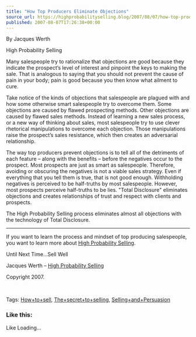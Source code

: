 ```yaml
---
title: "How Top Producers Eliminate Objections"
source_url: https://highprobabilityselling.blog/2007/08/07/how-top-producers-eliminate-objections
published: 2007-08-07T17:26:38+00:00
---
```

By Jacques Werth  

High Probability Selling


 Many salespeople try to rationalize that objections are good because they indicate the prospect’s level of interest and pinpoint the keys to making the sale. That is analogous to saying that you should not prevent the cause of pain in your body; pain is good because you then know what ailment to cure.


Take notice of the kinds of objections that salespeople are plagued with and how some otherwise smart salespeople try to overcome them. Some objections are caused by flawed prospecting methods. Other objections are caused by flawed sales methods. Instead of learning a new sales process, or a new way of thinking about sales, most salespeople try to use clever rhetorical manipulations to overcome each objection. Those manipulations raise the prospect’s sales resistance, which then creates an adversarial relationship.


The way top producers prevent objections is to tell all of the detriments of each feature – along with the benefits – before the negatives occur to the prospect. Most prospects are just as smart as salespeople. Therefore, avoiding or obscuring the negatives is not a viable sales strategy. Even if everything that you tell them is true, that is not good enough. Withholding negatives is perceived to be half\-truths by most salespeople. However, most prospects perceive half\-truths to be lies. "Total Disclosure" eliminates objections and creates relationships of trust and respect with clients and prospects.


The High Probability Selling process eliminates almost all objections with the technology of Total Disclosure.  






---



If you want to learn the process and mindset of top producing salespeople, you want to learn more about [High Probability Selling](http://highprobsell.com/html/prospecting_training.html).


Until Next Time…Sell Well


Jacques Werth – [High Probability Selling](http://highprobsell.com/html/prospecting_training.html) 


Copyright 2007\.


 


Tags: [How\+to\+sell](http://technorati.com/tag/How+to+sell), [The\+secret\+to\+selling](http://technorati.com/tag/The+secret+to+selling), [Selling\+and\+Persuasion](http://technorati.com/tag/Selling+and+Persausion)



### Like this:

Like Loading...
